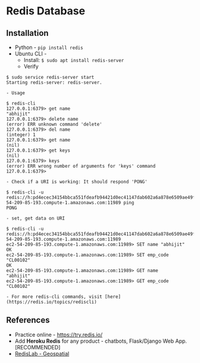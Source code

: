 # Redis Database

## Installation
* Python - `pip install redis`
* Ubuntu CLI - 
	- Install: `$ sudo apt install redis-server`
	- Verify 
```console
$ sudo service redis-server start
Starting redis-server: redis-server.
```
	- Usage
```console
$ redis-cli
127.0.0.1:6379> get name
"abhijit"
127.0.0.1:6379> delete name
(error) ERR unknown command 'delete'
127.0.0.1:6379> del name
(integer) 1
127.0.0.1:6379> get name
(nil)
127.0.0.1:6379> get keys
(nil)
127.0.0.1:6379> keys
(error) ERR wrong number of arguments for 'keys' command
127.0.0.1:6379>
```
	- Check if a URI is working: It should respond 'PONG'
```console
$ redis-cli -u redis://h:pd4ecec34154bbca551fdeafb94421d0ec41147dab602a6a878e6509ae49f638a@ec2-54-209-85-193.compute-1.amazonaws.com:11989 ping
PONG
```
	- set, get data on URI
```console
$ redis-cli -u redis://h:pd4ecec34154bbca551fdeafb94421d0ec41147dab602a6a878e6509ae49f638a@ec2-54-209-85-193.compute-1.amazonaws.com:11989
ec2-54-209-85-193.compute-1.amazonaws.com:11989> SET name "abhijit"
OK
ec2-54-209-85-193.compute-1.amazonaws.com:11989> SET emp_code "CL00102"
OK
ec2-54-209-85-193.compute-1.amazonaws.com:11989> GET name
"abhijit"
ec2-54-209-85-193.compute-1.amazonaws.com:11989> GET emp_code
"CL00102"
```
	- For more redis-cli commands, visit [here](https://redis.io/topics/rediscli)

## References
* Practice online - https://try.redis.io/
* Add __Heroku Redis__ for any product - chatbots, Flask/Django Web App. [RECOMMENDED]
* [RedisLab - Geospatial](https://github.com/Altoros/redis-labs-use-cases/tree/master/geospatial)
